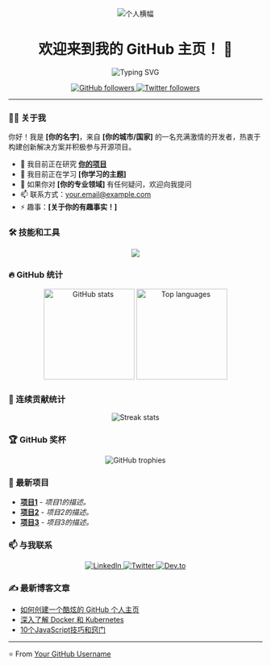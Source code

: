 <div align="center">
  <img src="https://your-banner-image-url.com" alt="个人横幅" />
  <h1>欢迎来到我的 GitHub 主页！ 👋</h1>
</div>

<div align="center">
  <img src="https://readme-typing-svg.herokuapp.com?font=Fira+Code&size=22&duration=4000&pause=500&color=58A6FF&background=FFFFFF00&center=true&width=500&height=60&lines=全栈开发者;开源爱好者;技术博主" alt="Typing SVG" />
</div>

<p align="center">
  <a href="https://github.com/your-github-username">
    <img src="https://img.shields.io/github/followers/your-github-username?label=关注&style=social" alt="GitHub followers" />
  </a>
  <a href="https://twitter.com/your-twitter-username">
    <img src="https://img.shields.io/twitter/follow/your-twitter-username?label=关注&style=social" alt="Twitter followers" />
  </a>
</p>

---

### 👨‍💻 关于我

你好！我是 **[你的名字]**，来自 **[你的城市/国家]** 的一名充满激情的开发者，热衷于构建创新解决方案并积极参与开源项目。

- 🔭 我目前正在研究 **[你的项目](https://github.com/your-project-link)**
- 🌱 我目前正在学习 **[你学习的主题]**
- 💬 如果你对 **[你的专业领域]** 有任何疑问，欢迎向我提问
- 📫 联系方式：[your.email@example.com](mailto:your.email@example.com)
- ⚡ 趣事：**[关于你的有趣事实！]**

### 🛠️ 技能和工具

<p align="center">
  <img src="https://skillicons.dev/icons?i=git,aws,docker,kubernetes,react,vue,js,ts,nodejs,php,go,java,python,mongodb,postgres,linux&perline=7" />
</p>

### 🔥 GitHub 统计

<div align="center">
  <img height="180em" src="https://github-readme-stats.vercel.app/api?username=your-github-username&show_icons=true&theme=radical&hide_border=true&count_private=true" alt="GitHub stats" />
  <img height="180em" src="https://github-readme-stats.vercel.app/api/top-langs/?username=your-github-username&layout=compact&langs_count=8&theme=radical&hide_border=true&count_private=true" alt="Top languages" />
</div>

### 🌟 连续贡献统计

<p align="center">
  <img src="https://github-readme-streak-stats.herokuapp.com/?user=your-github-username&theme=radical&hide_border=true" alt="Streak stats" />
</p>

### 🏆 GitHub 奖杯

<p align="center">
  <img src="https://github-profile-trophy.vercel.app/?username=your-github-username&theme=onedark&column=7" alt="GitHub trophies" />
</p>

### 🚀 最新项目

- [**项目1**](https://github.com/your-project-link) - *项目1的描述。*
- [**项目2**](https://github.com/your-project-link) - *项目2的描述。*
- [**项目3**](https://github.com/your-project-link) - *项目3的描述。*

### 📫 与我联系

<p align="center">
  <a href="https://linkedin.com/in/your-linkedin-username">
    <img src="https://img.shields.io/badge/-LinkedIn-%230077B5?style=for-the-badge&logo=linkedin&logoColor=white" alt="LinkedIn" />
  </a>
  <a href="https://twitter.com/your-twitter-username">
    <img src="https://img.shields.io/badge/-Twitter-%231DA1F2?style=for-the-badge&logo=twitter&logoColor=white" alt="Twitter" />
  </a>
  <a href="https://dev.to/your-devto-username">
    <img src="https://img.shields.io/badge/-Dev.to-%230A0A0A?style=for-the-badge&logo=dev.to&logoColor=white" alt="Dev.to" />
  </a>
</p>

### ✍️ 最新博客文章

<!-- BLOG-POST-LIST:START -->
- [如何创建一个酷炫的 GitHub 个人主页](https://your-blog-link.com)
- [深入了解 Docker 和 Kubernetes](https://your-blog-link.com)
- [10个JavaScript技巧和窍门](https://your-blog-link.com)
<!-- BLOG-POST-LIST:END -->

---

⭐️ From [Your GitHub Username](https://github.com/your-github-username)
